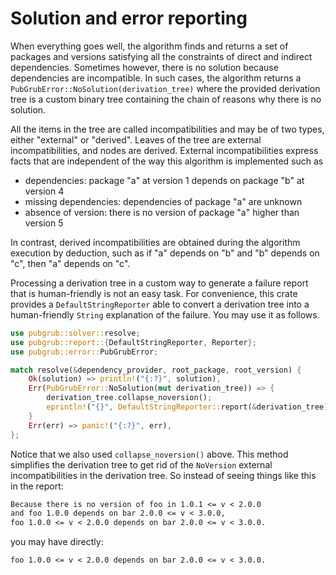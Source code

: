 # Solution and error reporting

When everything goes well, the algorithm finds and returns
a set of packages and versions satisfying all the constraints
of direct and indirect dependencies.
Sometimes however, there is no solution because dependencies are incompatible.
In such cases, the algorithm returns a `PubGrubError::NoSolution(derivation_tree)`
where the provided derivation tree is a custom binary tree
containing the chain of reasons why there is no solution.

All the items in the tree are called incompatibilities
and may be of two types, either "external" or "derived".
Leaves of the tree are external incompatibilities,
and nodes are derived.
External incompatibilities express facts that are independent
of the way this algorithm is implemented such as
 - dependencies: package "a" at version 1 depends on package "b" at version 4
 - missing dependencies: dependencies of package "a" are unknown
 - absence of version: there is no version of package "a" higher than version 5

In contrast, derived incompatibilities are obtained during the algorithm execution by deduction,
such as if "a" depends on "b" and "b" depends on "c", then "a" depends on "c".

Processing a derivation tree in a custom way to generate a failure report
that is human-friendly is not an easy task.
For convenience, this crate provides a `DefaultStringReporter`
able to convert a derivation tree into a human-friendly `String`
explanation of the failure.
You may use it as follows.

```rust
use pubgrub::solver::resolve;
use pubgrub::report::{DefaultStringReporter, Reporter};
use pubgrub::error::PubGrubError;

match resolve(&dependency_provider, root_package, root_version) {
    Ok(solution) => println!("{:?}", solution),
    Err(PubGrubError::NoSolution(mut derivation_tree)) => {
        derivation_tree.collapse_noversion();
        eprintln!("{}", DefaultStringReporter::report(&derivation_tree));
    }
    Err(err) => panic!("{:?}", err),
};
```

Notice that we also used `collapse_noversion()` above.
This method simplifies the derivation tree to get rid of the
`NoVersion` external incompatibilities in the derivation tree.
So instead of seeing things like this in the report:

```txt
Because there is no version of foo in 1.0.1 <= v < 2.0.0
and foo 1.0.0 depends on bar 2.0.0 <= v < 3.0.0,
foo 1.0.0 <= v < 2.0.0 depends on bar 2.0.0 <= v < 3.0.0.
```

you may have directly:

```txt
foo 1.0.0 <= v < 2.0.0 depends on bar 2.0.0 <= v < 3.0.0.
```
